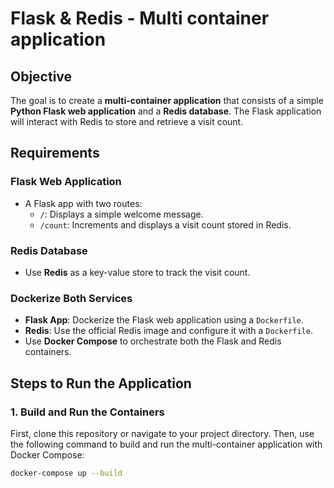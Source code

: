 # Flask & Redis - Multi container application

## Objective

The goal is to create a **multi-container application** that consists of a simple **Python Flask web application** and a **Redis database**. The Flask application will interact with Redis to store and retrieve a visit count.

## Requirements

### **Flask Web Application**

- A Flask app with two routes:
  - `/`: Displays a simple welcome message.
  - `/count`: Increments and displays a visit count stored in Redis.

### **Redis Database**

- Use **Redis** as a key-value store to track the visit count.

### **Dockerize Both Services**

- **Flask App**: Dockerize the Flask web application using a `Dockerfile`.
- **Redis**: Use the official Redis image and configure it with a `Dockerfile`.
- Use **Docker Compose** to orchestrate both the Flask and Redis containers.

## Steps to Run the Application

### **1. Build and Run the Containers**

First, clone this repository or navigate to your project directory. Then, use the following command to build and run the multi-container application with Docker Compose:

```bash
docker-compose up --build

